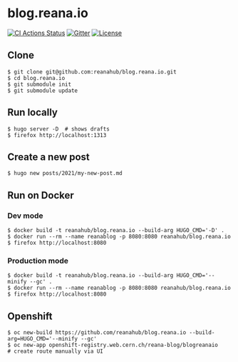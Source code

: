 # blog.reana.io

[![CI Actions Status](https://github.com/reanahub/blog.reana.io/workflows/CI/badge.svg)](https://github.com/reanahub/blog.reana.io/actions) [![Gitter](https://badges.gitter.im/Join%20Chat.svg)](https://gitter.im/reanahub/reana?utm_source=badge&utm_medium=badge&utm_campaign=pr-badge) [![License](https://img.shields.io/github/license/reanahub/blog.reana.io.svg)](https://github.com/reanahub/blog.reana.io/blob/master/LICENSE)

## Clone

```console
$ git clone git@github.com:reanahub/blog.reana.io.git
$ cd blog.reana.io
$ git submodule init
$ git submodule update
```

## Run locally

```console
$ hugo server -D  # shows drafts
$ firefox http://localhost:1313
```

## Create a new post
```console
$ hugo new posts/2021/my-new-post.md
```

## Run on Docker
### Dev mode

```console
$ docker build -t reanahub/blog.reana.io --build-arg HUGO_CMD='-D' .
$ docker run --rm --name reanablog -p 8080:8080 reanahub/blog.reana.io
$ firefox http://localhost:8080
```

### Production mode

```console
$ docker build -t reanahub/blog.reana.io --build-arg HUGO_CMD='--minify --gc' .
$ docker run --rm --name reanablog -p 8080:8080 reanahub/blog.reana.io
$ firefox http://localhost:8080
```

## Openshift

```console
$ oc new-build https://github.com/reanahub/blog.reana.io --build-arg=HUGO_CMD='--minify --gc'
$ oc new-app openshift-registry.web.cern.ch/reana-blog/blogreanaio
# create route manually via UI
```
